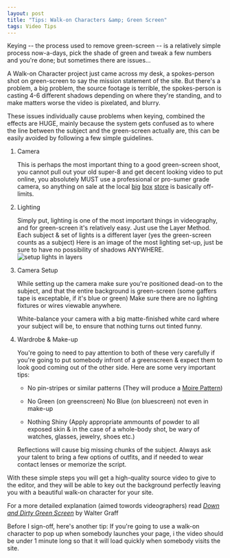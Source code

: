 ```yaml
---
layout: post
title: "Tips: Walk-on Characters &amp; Green Screen"
tags: Video Tips
---
```


Keying -- the process used to remove green-screen -- is a relatively simple process now-a-days,
pick the shade of green and tweak a few numbers and you're done; but sometimes there are issues...<!--more-->

A Walk-on Character project just came across my desk, a spokes-person shot on green-screen to say the mission
statement of the site. But there\'s a problem, a big problem, the source footage is terrible, the spokes-person
is casting 4-6 different shadows depending on where they\'re standing, and to make matters worse the video is pixelated, and blurry.

These issues individually cause problems when keying, combined the effects are HUGE, mainly because the system gets
confused as to where the line between the subject and the green-screen actually are, this can be easily avoided by
following a few simple guidelines.

1. Camera

    This is perhaps the most important thing to a good green-screen shoot, you cannot pull out your old super-8 and get decent looking video to put online, you absolutely MUST use a professional or pro-sumer grade camera, so anything on sale at the local <a href="http://www.walmart.com/">big</a> <a href="http://target.com/">box</a> <a href="http://www.bjs.com/">store</a> is basically off-limits.
1. Lighting

    Simply put, lighting is one of the most important things in videography, and for green-screen it's relatively easy. Just use the Layer Method. Each subject &amp; set of lights is a different layer (yes the green-screen counts as a subject) Here is an image of the most lighting set-up, just be sure to have no possibility of shadows ANYWHERE.
    ![setup lights in layers](http://4.bp.blogspot.com/_KHL6Vvj96Eo/Sl4OmTM2n5I/AAAAAAAAAiU/6O0DKDwJ7bM/s320/Layers.png)
1. Camera Setup

    While setting up the camera make sure you're positioned dead-on to the subject, and that the entire background is green-screen (some gaffers tape is exceptable, if it's blue or green) Make sure there are no
    lighting fixtures or wires viewable anywhere.

    White-balance your camera with a big matte-finished white card where your subject will be, to ensure that nothing turns out tinted funny.
1. Wardrobe &amp; Make-up

    You're going to need to pay attention to both of these very carefully if you're going to put somebody infront of a greenscreen &amp; expect them to look good coming out of the other side.
    Here are some very important tips:
    * <p>No pin-stripes or similar patterns (They will produce a <a href="http://en.wikipedia.org/wiki/Moir%C3%A9_pattern">Moire Pattern</a>)
    * <p>No Green (on greenscreen) No Blue (on bluescreen) not even in make-up
    * <p>Nothing Shiny (Apply appropriate ammounts of powder to all exposed skin &amp; in the case of a whole-body shot, be wary of watches, glasses, jewelry, shoes etc.)
    Reflections will cause big missing chunks of the subject. Always ask your talent to bring a few options of outfits, and if needed to wear contact lenses or memorize the script.

With these simple steps you will get a high-quality source video to give to the editor, and they will be able to key out the background perfectly leaving you with a beautiful walk-on character for your site.

For a more detailed explanation (aimed towords videographers) read <i><a href="http://www.film-and-video.com/broadcastvideoexamples-greenscreen.html">Down and Dirty Green Screen</a></i> by Walter Graff

Before I sign-off, here's another tip: If you're going to use a walk-on character to pop up when somebody launches your page, i
the video should be under 1 minute long so that it will load quickly when somebody visits the site.

